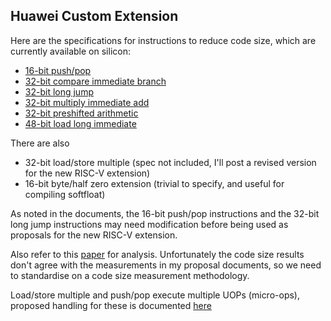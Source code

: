 Huawei Custom Extension
-----------------------

Here are the specifications for instructions to reduce code size, which are currently available on silicon:

- [16-bit push/pop](https://github.com/riscv/riscv-code-size-reduction/blob/master/proposals/Huawei%20Custom%20Extension/riscv_push_pop_extension.rst)
- [32-bit compare immediate branch](https://github.com/riscv/riscv-code-size-reduction/blob/master/proposals/Huawei%20Custom%20Extension/riscv_condbr_imm_extension.rst)
- [32-bit long jump](https://github.com/riscv/riscv-code-size-reduction/blob/master/proposals/Huawei%20Custom%20Extension/riscv_longjump_extension.rst)
- [32-bit multiply immediate add](https://github.com/riscv/riscv-code-size-reduction/blob/master/proposals/Huawei%20Custom%20Extension/riscv_muladd_extension.rst)
- [32-bit preshifted arithmetic](https://github.com/riscv/riscv-code-size-reduction/blob/master/proposals/Huawei%20Custom%20Extension/riscv_preshifted_arithmetic.rst)
- [48-bit load long immediate](https://github.com/riscv/riscv-code-size-reduction/blob/master/proposals/Huawei%20Custom%20Extension/riscv_LLI_extension.rst)

There are also 
- 32-bit load/store multiple (spec not included, I'll post a revised version for the new RISC-V extension)
- 16-bit byte/half zero extension (trivial to specify, and useful for compiling softfloat)

As noted in the documents, the 16-bit push/pop instructions and the 32-bit long jump instructions may need modification before being used as proposals for the new RISC-V extension.

Also refer to this [paper](https://github.com/riscv/riscv-code-size-reduction/blob/master/CARRV2020_final.pdf) for analysis. Unfortunately the code size results don't agree with the measurements in my proposal documents, so we need to standardise on a code size measurement methodology.

Load/store multiple and push/pop execute multiple UOPs (micro-ops), proposed handling for these is documented [here](https://github.com/riscv/riscv-code-size-reduction/blob/master/proposals/Huawei%20Custom%20Extension/riscv_uop_handling.rst)
